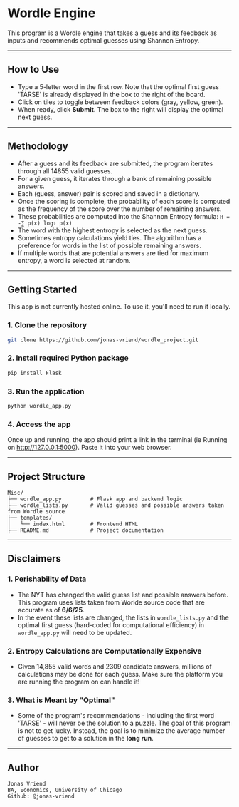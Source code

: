 # Wordle Engine

This program is a Wordle engine that takes a guess and its feedback as inputs and
recommends optimal guesses using Shannon Entropy. 

---

## How to Use
- Type a 5-letter word in the first row. Note that the optimal first guess
'TARSE' is already displayed in the box to the right of the board.
- Click on tiles to toggle between feedback colors (gray, yellow, green).
- When ready, click **Submit**. The box to the right will display the optimal next guess.

---

## Methodology
- After a guess and its feedback are submitted, the program iterates through all
14855 valid guesses. 
- For a given guess, it iterates through a bank of remaining possible answers.
- Each (guess, answer) pair is scored and saved in a dictionary.
- Once the scoring is complete, the probability of each score is computed as
the frequency of the score over the number of remaining answers.
- These probabilities are computed into the Shannon Entropy formula:
 `H = -∑ p(x) log₂ p(x)`
- The word with the highest entropy is selected as the next guess.
- Sometimes entropy calculations yield ties. The algorithm has a preference for
words in the list of possible remaining answers. 
- If multiple words that are potential answers are tied for maximum entropy, a
word is selected at random.

---

## Getting Started

This app is not currently hosted online. To use it, you'll need to run it
locally.

### 1. Clone the repository
```bash
git clone https://github.com/jonas-vriend/wordle_project.git
```
### 2. Install required Python package
```bash
pip install Flask
```
### 3. Run the application
```bash
python wordle_app.py
```
### 4. Access the app
Once up and running, the app should print a link in the terminal (ie Running on http://127.0.0.1:5000). Paste it into your web browser. 

---

## Project Structure
```t
Misc/
├── wordle_app.py         # Flask app and backend logic
├── wordle_lists.py       # Valid guesses and possible answers taken from Wordle source
├── templates/
│   └── index.html        # Frontend HTML
├── README.md             # Project documentation
```
---

## Disclaimers

### 1. Perishability of Data
- The NYT has changed the valid guess list and possible answers before. This
program uses lists taken from Worlde source code that are accurate as of **6/6/25**.
- In the event these lists are changed, the lists in `wordle_lists.py`
and the optimal first guess (hard-coded for computational efficiency) in `wordle_app.py`
will need to be updated.

### 2. Entropy Calculations are Computationally Expensive
- Given 14,855 valid words and 2309 candidate answers, millions of calculations may be done for each guess. Make sure the platform you are running the program on can handle it!

### 3. What is Meant by "Optimal"
- Some of the program's recommendations - including the first word 'TARSE' - will
never be the solution to a puzzle. The goal of this program is not to get lucky. Instead, the goal is to minimize the average number of guesses to get to a solution in the **long run**.
---

## Author
```t
Jonas Vriend
BA, Economics, University of Chicago
Github: @jonas-vriend
```
